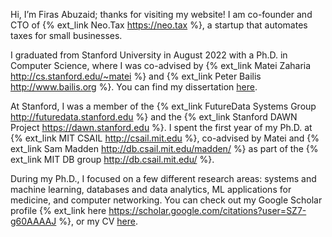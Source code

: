 Hi, I’m Firas Abuzaid; thanks for visiting my website! I am co-founder and CTO
of {% ext_link Neo.Tax https://neo.tax %}, a startup that automates taxes for
small businesses.

I graduated from Stanford University in August 2022 with a Ph.D. in Computer
Science, where I was co-advised by {% ext_link Matei Zaharia
http://cs.stanford.edu/~matei %} and {% ext_link Peter Bailis
http://www.bailis.org %}. You can find my dissertation
[here](/public/firas-abuzaid-dissertation.pdf).

At Stanford, I was a member of the {% ext_link FutureData Systems Group
http://futuredata.stanford.edu %} and the {% ext_link Stanford DAWN Project
https://dawn.stanford.edu %}. I spent the first year of my Ph.D. at {% ext_link
MIT CSAIL http://csail.mit.edu %}, co-advised by Matei and {% ext_link Sam Madden http://db.csail.mit.edu/madden/ %}
as part of the {% ext_link MIT DB group http://db.csail.mit.edu/ %}.

During my Ph.D., I focused on a few different research areas: systems and
machine learning, databases and data analytics, ML applications for medicine,
and computer networking. You can check out my Google Scholar profile {%
ext_link here https://scholar.google.com/citations?user=SZ7-g60AAAAJ %}, or my
CV [here](/public/firas-abuzaid-cv.pdf).
